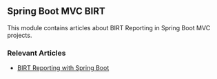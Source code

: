 ## Spring Boot MVC BIRT

This module contains articles about BIRT Reporting in Spring Boot MVC projects.

### Relevant Articles

- [BIRT Reporting with Spring Boot](https://www.surya.com/birt-reports-spring-boot)
